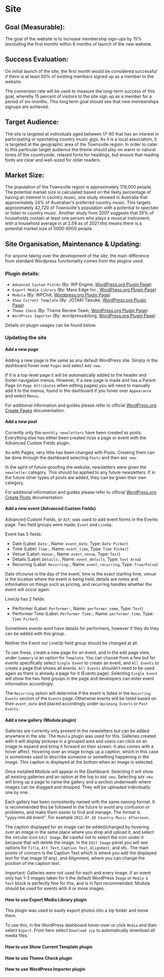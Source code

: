# Site

## Goal (Measurable):

The goal of the website is to increase membership sign-ups by 15% (excluding the first month) within 6 months of launch
of the new website.

## Success Evaluation:

On initial launch of the site, the first month would be considered successful if there is at least 50% of existing
members signed up as a member to the website.

The conversion rate will be used to measure the long-term success of this goal, whereby 15 percent of visitors to the
site sign up as a member for a period of six-months. This long term goal should see that new memberships signups are
achieved.

## Target Audience:

The site is targeted at individuals aged between 17-80 that has an interest in participating or spectating country music
gigs. As it is a local association, it is targeted at the geographic area of the Townsville region. In order to cater to
this particular target audience the theme should play on warm or natural tones of the countryside, relaxed fonts for
headings, but ensure that reading fonts are clear and well-sized for older readers.

## Market Size:

The population of the Townsville region is approximately 178,000 people. The potential market size is calculated based
on the likely percentage of having an interest in country music, one study showed in Australia that approximately 24% of
Australian's preferred country music. This targets approximately 42,720 of Townsville's population with a potential to
spectate or listen to country music. Another study from 2007 suggests that 35% of households contain at least one person
who plays a musical instrument, with a household average in at 2.59 as of 2021 this means there is a potential market
size of 5000-6000 people.

## Site Organisation, Maintenance & Updating:
For anyone taking over the development of the site, the main difference from standard Wordpress functionality comes from the plugins used.

### Plugin details:
- `Advanced Custom Fields` (By: WP Engine, [WordPress.org Plugin Page](https://en-au.wordpress.org/plugins/advanced-custom-fields/))
- `Export Media Library` (By: Mass Edge Inc., [WordPress.org Plugin Page](https://en-au.wordpress.org/plugins/export-media-library/))
- `Modula` (By: WPChill, [Wordpress.org Plugin Page](https://en-au.wordpress.org/plugins/modula-best-grid-gallery/))
- `Show Current Template` (By: JOTAKI Taisuke, [WordPress.org Plugin Page](https://en-au.wordpress.org/plugins/show-current-template/))
- `Theme Check` (By: Theme Review Team, [WordPress.org Plugin Page](https://en-au.wordpress.org/plugins/theme-check/))
- `WordPress Importer` (By: wordpressdotorg, [WordPress.org Plugin Page](https://en-au.wordpress.org/plugins/wordpress-importer/))

Details on plugin usages can be found below.

### Updating the site


#### Add a new page
Adding a new page is the same as any default WordPress site. Simply in the dashboard hover over `Pages` and select `Add new`.

If it is a top-level page it will be automatically added to the header and footer navigation menus. However, if a new page is made and has a Parent Page (in `Page Attributes` when editing pages) you will need to manually add it to the menus, found in the dashboard if you hover over `Appearance` and select `Menus`.

For additional information and guides please refer to official [WordPress.org Create Pages](https://wordpress.org/documentation/article/create-pages/) documentation.

#### Add a new post
Currently only the `monthly newsletters` have been created as posts. Everything else has either been created in/as a page or event with the Advanced Custom Fields plugin.

As with Pages, very little has been changed with Posts. Creating them can be done through the dashboard selecting `Posts` and then `Add new`.

In the spirit of future-proofing the website, newsletters were given the `newsletter` category. This should be applied to any future newsletters. If in the future other types of posts are added, they can be given their own category.

For additional information and guides please refer to official [WordPress.org Create Posts](https://wordpress.org/documentation/article/wordpress-block-editor/) documentation.

#### Add a new event (Advanced Custom Fields)
Advanced Custom Fields, or `ACF`, was used to add event forms in the Events page. Two field groups were made; `Event` and `LineUp`.

Event has 5 fields:
- Date (Label: `Date:`, Name: `event_date`, Type: `Date Picker`)
- Time (Label: `Time:`, Name: `event_time`, Type: `Time Picker`)
- Venue (Label: `Venue:`, Name: `event_venue`, Type: `Text`)
- Details (Label: `Details:`, Name: `event_details`, Type: `Text Area`)
- Recurring (Label: `Recurring:`, Name: `event_recurring`, Type: `True/False`)

Date ofcourse is the day of the event, time is the exact starting time, venue is the location where the event is being held, details are notes and information on things such as pricing, and recurring handles whether the event will occur again.

LineUp has 2 fields:
- Performer (Label: `Performer:`, Name: `performer_name`, Type: `Text`)
- Performer Time (Label: `Performer Time:`, Name: `performer_time`, Type: `Time Picker`)

Sometimes events wont have details for performers, however if they do they can be added with this group.

Neither the Event nor LineUp field group should be changed at all.

To use these, create a new page for an event, and in the edit page view, under `Summary` is an option for `Template`. You can choose from a few but for events specifically select `Single Event` to create an event, and `All Events` to create a page that shows all events. `All Events` shouldn't need to be used again as there is already a page for it (Events page). Selecting `Single Event` will show the two field groups in the page and developers can enter event information accordingly.

The `Recurring` option will determine if the event is listed in the `Recurring Events` section of the `Events` page. Otherwise events will be listed based on their `event_date` and placed accordingly under `Upcoming Events` or `Past Events`.

#### Add a new gallery (Modula plugin)
Galleries are currently only present in the newsletters but can be added anywhere in the site. The `Modula` plugin was used for this. Galleries created with it will display pictures in a grouped area and users can click on an image to expand and bring it forward on their screen. It also comes with a hover affect. Hovering over an image brings up a caption, which in this case is sometimes used to describe someone or something happening in the image. This caption is displayed at the bottom when an image is selected.

Once installed Modula will appear in the Dashboard. Selecting it will show all existing galleries and an option at the top to `Add new`. Selecting `Add new` will bring up a page to name the gallery and a section underneath where images can be dragged and dropped. They will be uploaded individually one by one.

Each gallery has been consistently named with the same naming format. It is recommended this be followed in the future to avoid any confusion or problems, and make them easier to find and manage. The format is "yyyy.mm.dd event". For example `2022.07.10 Country Music Afternoon`.

The caption displayed for an image can be added/changed by hovering over an image in the same place where you drop and upload it, and select the circular icon `Edit Image`. Be careful not to select the icon under it because that will delete the image. In the `Edit Image` panel you will see options for `Title`, `Alt Text`, `Caption Text`, `Alignment`, and `URL`. The main points of concern is the Caption Text which is where you add the displayed text for that image (if any), and Alignment, where you can change the position of the caption text.

Important: Galleries were not used for each and every image. If an event only has 1-3 images taken for it the default WordPress `Image` or `Media & Text` block is perfectly fine for this, and is in fact recommended. Modula should be used for events with 4 or more images.

#### How to use Export Media Library plugin
This plugin was used to easily export photos into a zip folder and move them.

To use this, in the WordPress dashboard hover-over or click `Media` and then select `Export`. From here select `Download zip` to automatically download all media files.

#### How to use Show Current Template plugin

#### How to use Theme Check plugin

#### How to use WordPress Importer plugin